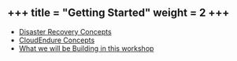 +++
title = "Getting Started"
weight = 2
+++
----------------

- [Disaster Recovery Concepts](/1_gettingstarted/1_dr_concepts)
- [CloudEndure Concepts](/1_gettingstarted/2_ce_concepts)
- [What we will be Building in this workshop](/1_gettingstarted/3_whatbuilding)
